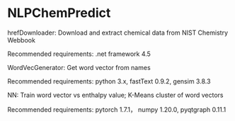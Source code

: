 # NLPChemPredict


hrefDownloader: Download and extract chemical data from NIST Chemistry Webbook

Recommended requirements: .net framework 4.5



WordVecGenerator: Get word vector from names

Recommended requirements: python 3.x, fastText 0.9.2, gensim 3.8.3



NN: Train word vector vs enthalpy value; K-Means cluster of word vectors

Recommended requirements: pytorch 1.7.1， numpy 1.20.0, pyqtgraph 0.11.1
